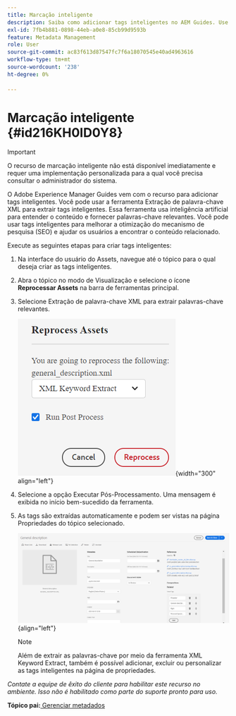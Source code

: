 ```yaml
---
title: Marcação inteligente
description: Saiba como adicionar tags inteligentes no AEM Guides. Use a ferramenta XML Keyword Extract para extrair palavras-chave relevantes.
exl-id: 7fb4b881-0898-44eb-a0e8-85cb99d9593b
feature: Metadata Management
role: User
source-git-commit: ac83f613d87547fc7f6a18070545e40ad4963616
workflow-type: tm+mt
source-wordcount: '238'
ht-degree: 0%

---
```


# Marcação inteligente {#id216KH0ID0Y8}

>[!IMPORTANT]
>
> O recurso de marcação inteligente não está disponível imediatamente e requer uma implementação personalizada para a qual você precisa consultar o administrador do sistema.

O Adobe Experience Manager Guides vem com o recurso para adicionar tags inteligentes. Você pode usar a ferramenta Extração de palavra-chave XML para extrair tags inteligentes. Essa ferramenta usa inteligência artificial para entender o conteúdo e fornecer palavras-chave relevantes. Você pode usar tags inteligentes para melhorar a otimização do mecanismo de pesquisa (SEO\) e ajudar os usuários a encontrar o conteúdo relacionado.

Execute as seguintes etapas para criar tags inteligentes:

1. Na interface do usuário do Assets, navegue até o tópico para o qual deseja criar as tags inteligentes.
1. Abra o tópico no modo de Visualização e selecione o ícone **Reprocessar Assets** na barra de ferramentas principal.
1. Selecione Extração de palavra-chave XML para extrair palavras-chave relevantes.

   ![](images/smart-tag-reprocess-asset.png){width="300" align="left"}

1. Selecione a opção Executar Pós-Processamento. Uma mensagem é exibida no início bem-sucedido da ferramenta.
1. As tags são extraídas automaticamente e podem ser vistas na página Propriedades do tópico selecionado.

   ![](images/properties-smart-tags.png){align="left"}

   >[!NOTE]
   >
   > Além de extrair as palavras-chave por meio da ferramenta XML Keyword Extract, também é possível adicionar, excluir ou personalizar as tags inteligentes na página de propriedades.


*Contate a equipe de êxito do cliente para habilitar este recurso no ambiente. Isso não é habilitado como parte do suporte pronto para uso.*

**Tópico pai:**&#x200B;[&#x200B; Gerenciar metadados](manage-metadata.md)
